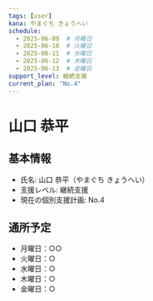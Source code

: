 ```yaml
---
tags: [user]
kana: やまぐち きょうへい
schedule:
  - 2025-06-09  # 月曜日
  - 2025-06-10  # 火曜日
  - 2025-06-11  # 水曜日
  - 2025-06-12  # 木曜日
  - 2025-06-13  # 金曜日
support_level: 継続支援
current_plan: "No.4"
---
```


# 山口 恭平

## 基本情報
- 氏名: 山口 恭平（やまぐち きょうへい）
- 支援レベル: 継続支援
- 現在の個別支援計画: No.4

## 通所予定
- 月曜日：○○
- 火曜日：○
- 水曜日：○
- 木曜日：○
- 金曜日：○ 